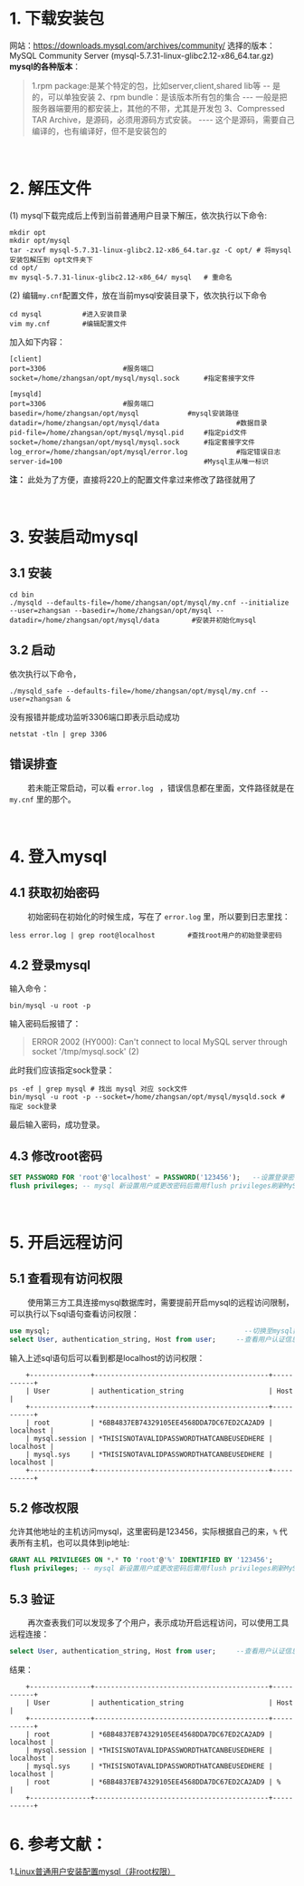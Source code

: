 # 1. 下载安装包
网站：<https://downloads.mysql.com/archives/community/>
选择的版本：MySQL Community Server (mysql-5.7.31-linux-glibc2.12-x86_64.tar.gz)
**mysql的各种版本**：
> 1.rpm package:是某个特定的包，比如server,client,shared lib等  -- 是的，可以单独安装
  2、rpm bundle：是该版本所有包的集合                           --- 一般是把服务器端要用的都安装上，其他的不带，尤其是开发包
  3、Compressed TAR Archive，是源码，必须用源码方式安装。       ----  这个是源码，需要自己编译的，也有编译好，但不是安装包的



&emsp;
# 2. 解压文件
(1) mysql下载完成后上传到当前普通用户目录下解压，依次执行以下命令:
```shell
mkdir opt
mkdir opt/mysql
tar -zxvf mysql-5.7.31-linux-glibc2.12-x86_64.tar.gz -C opt/ # 将mysql安装包解压到 opt文件夹下
cd opt/
mv mysql-5.7.31-linux-glibc2.12-x86_64/ mysql   # 重命名
```
(2) 编辑`my.cnf`配置文件，放在当前mysql安装目录下，依次执行以下命令
```shell
cd mysql	      #进入安装目录
vim my.cnf	      #编辑配置文件
```
加入如下内容：
```shell
[client]
port=3306					#服务端口
socket=/home/zhangsan/opt/mysql/mysql.sock		#指定套接字文件

[mysqld]
port=3306					#服务端口
basedir=/home/zhangsan/opt/mysql			#mysql安装路径
datadir=/home/zhangsan/opt/mysql/data                   #数据目录
pid-file=/home/zhangsan/opt/mysql/mysql.pid		#指定pid文件
socket=/home/zhangsan/opt/mysql/mysql.sock		#指定套接字文件
log_error=/home/zhangsan/opt/mysql/error.log            #指定错误日志
server-id=100                                   #Mysql主从唯一标识
```
**注：** 此处为了方便，直接将220上的配置文件拿过来修改了路径就用了


&emsp;
# 3. 安装启动mysql
## 3.1 安装
```shell
cd bin
./mysqld --defaults-file=/home/zhangsan/opt/mysql/my.cnf --initialize --user=zhangsan --basedir=/home/zhangsan/opt/mysql --datadir=/home/zhangsan/opt/mysql/data		#安装并初始化mysql

```
## 3.2 启动
依次执行以下命令，
```shell
./mysqld_safe --defaults-file=/home/zhangsan/opt/mysql/my.cnf --user=zhangsan &
```
没有报错并能成功监听3306端口即表示启动成功
```shell
netstat -tln | grep 3306
```
## 错误排查
&emsp;&emsp; 若未能正常启动，可以看 `error.log ` ，错误信息都在里面，文件路径就是在 `my.cnf` 里的那个。


&emsp;
# 4. 登入mysql
## 4.1 获取初始密码
&emsp;&emsp; 初始密码在初始化的时候生成，写在了 `error.log` 里，所以要到日志里找：
```shell
less error.log | grep root@localhost		#查找root用户的初始登录密码
```
## 4.2 登录mysql
输入命令：
```shell
bin/mysql -u root -p
```
输入密码后报错了：
> ERROR 2002 (HY000): Can't connect to local MySQL server through socket '/tmp/mysql.sock' (2)

此时我们应该指定sock登录：
```shell
ps -ef | grep mysql # 找出 mysql 对应 sock文件
bin/mysql -u root -p --socket=/home/zhangsan/opt/mysql/mysqld.sock # 指定 sock登录
```
最后输入密码，成功登录。
## 4.3 修改root密码
```sql
SET PASSWORD FOR 'root'@'localhost' = PASSWORD('123456');	--设置登录密码为123456
flush privileges; -- mysql 新设置用户或更改密码后需用flush privileges刷新MySQL的系统权限相关表，否则会出现拒绝访问
```


&emsp;
# 5. 开启远程访问
## 5.1 查看现有访问权限
&emsp;&emsp; 使用第三方工具连接mysql数据库时，需要提前开启mysql的远程访问限制，可以执行以下sql语句查看访问权限：
```sql
use mysql;		                                          --切换至mysql数据库
select User, authentication_string, Host from user;		--查看用户认证信息
```
输入上述sql语句后可以看到都是localhost的访问权限：
```
    +---------------+-------------------------------------------+-----------+
    | User          | authentication_string                     | Host      |
    +---------------+-------------------------------------------+-----------+
    | root          | *6BB4837EB74329105EE4568DDA7DC67ED2CA2AD9 | localhost |
    | mysql.session | *THISISNOTAVALIDPASSWORDTHATCANBEUSEDHERE | localhost |
    | mysql.sys     | *THISISNOTAVALIDPASSWORDTHATCANBEUSEDHERE | localhost |
    +---------------+-------------------------------------------+-----------+
```
## 5.2 修改权限


允许其他地址的主机访问mysql，这里密码是123456，实际根据自己的来，`%` 代表所有主机，也可以具体到ip地址:
```sql
GRANT ALL PRIVILEGES ON *.* TO 'root'@'%' IDENTIFIED BY '123456';
flush privileges; -- mysql 新设置用户或更改密码后需用flush privileges刷新MySQL的系统权限相关表，否则会出现拒绝访问
```


## 5.3 验证
&emsp;&emsp; 再次查表我们可以发现多了个用户，表示成功开启远程访问，可以使用工具远程连接：
```sql		                                          --切换至mysql数据库
select User, authentication_string, Host from user;		--查看用户认证信息
```
结果：
```
    +---------------+-------------------------------------------+-----------+
    | User          | authentication_string                     | Host      |
    +---------------+-------------------------------------------+-----------+
    | root          | *6BB4837EB74329105EE4568DDA7DC67ED2CA2AD9 | localhost |
    | mysql.session | *THISISNOTAVALIDPASSWORDTHATCANBEUSEDHERE | localhost |
    | mysql.sys     | *THISISNOTAVALIDPASSWORDTHATCANBEUSEDHERE | localhost |
    | root          | *6BB4837EB74329105EE4568DDA7DC67ED2CA2AD9 | %         |
    +---------------+-------------------------------------------+-----------+
```



# 6. 参考文献：
1.[Linux普通用户安装配置mysql（非root权限）](https://www.cnblogs.com/chenkx6/p/13366638.html?utm_source=tuicool)